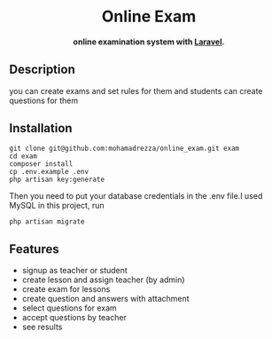 
<h1 align="center">
  <br>
  Online Exam 
  <br>
</h1>

<h4 align="center">online examination system with <a href="http://laravel.com" target="_blank">Laravel</a>.</h4>

## Description
you can create exams and set rules for them and students can create questions for them

## Installation


```
git clone git@github.com:mohamadrezza/online_exam.git exam
cd exam
composer install
cp .env.example .env
php artisan key:generate
```

Then you need to put your database credentials in the .env file.I used MySQL in this project,
run

```
php artisan migrate
```


## Features
* signup as teacher or student
* create lesson and assign teacher (by admin)
* create exam for lessons 
* create question and answers with attachment
* select questions for exam
* accept questions by teacher
* see results

